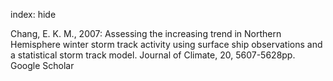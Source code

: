 index: hide

<div class="Citation">

  <div class="Citation-body">
    <div class="Citation-text">Chang, E. K. M., 2007: Assessing the increasing trend in Northern Hemisphere winter storm track activity using surface ship observations and a statistical storm track model. <span class="Article-journal">Journal of Climate, </span><span class="Article-volume">20, </span>5607-5628pp.</div>
    <div class="Citation-links">
      <div class="CitationLink" data-href="https://scholar.google.com/scholar?q=Assessing+the+increasing+trend+in+Northern+Hemisphere+winter+storm+track+activity+using+surface+ship+observations+and+a+statistical+storm+track+model">
        <div class="CitationLink-icon CitationLink-Scholar"></div>
        <div class="CitationLink-text">Google Scholar</div>
      </div>
    </div>
  </div>
</div>


<div class="Citation-copy">

</div>